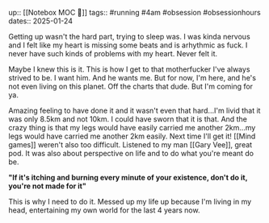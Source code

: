 up:: [[Notebox MOC 📓]]
tags:: #running #4am #obsession #obsessionhours
dates:: 2025-01-24

Getting up wasn't the hard part, trying to sleep was.
I was kinda nervous and I felt like my heart is missing some beats and is arhythmic as fuck.
I never have such kinds of problems with my heart. 
Never felt it.

Maybe I knew this is it.
This is how I get to that motherfucker I've always strived to be.
I want him.
And he wants me.
But for now, I'm here, and he's not even living on this planet.
Off the charts that dude.
But I'm coming for ya.

Amazing feeling to have done it and it wasn't even that hard...I'm livid that it was only 8.5km and not 10km. I could have sworn that it is that. And the crazy thing is that my legs would have easily carried me another 2km...my legs would have carried me another 2km easily.
Next time I'll get it! 
[[Mind games]] weren't also too difficult. 
Listened to my man [[Gary Vee]], great pod.
It was also about perspective on life and to do what you're meant do be.

**"If it's itching and burning every minute of your existence, 
don't do it, you're not made for it"**

This is why I need to do it.
Messed up my life up because I'm living in my head, entertaining my own world for the last 4 years now.


